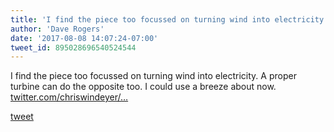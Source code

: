 ```yaml
---
title: 'I find the piece too focussed on turning wind into electricity. A proper...'
author: 'Dave Rogers'
date: '2017-08-08 14:07:24-07:00'
tweet_id: 895028696540524544
---
```

I find the piece too focussed on turning wind into electricity. A proper turbine can do the opposite too. I could use a breeze about now. [twitter.com/chriswindeyer/…](https://twitter.com/chriswindeyer/status/894685619233767425)

[tweet](https://twitter.com/yukondude/status/895028696540524544)